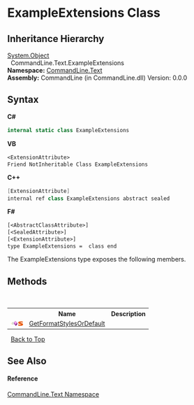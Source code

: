 # ExampleExtensions Class
 


## Inheritance Hierarchy
<a href="https://docs.microsoft.com/dotnet/api/system.object" target="_blank">System.Object</a><br />&nbsp;&nbsp;CommandLine.Text.ExampleExtensions<br />
**Namespace:**&nbsp;<a href="N_CommandLine_Text">CommandLine.Text</a><br />**Assembly:**&nbsp;CommandLine (in CommandLine.dll) Version: 0.0.0

## Syntax

**C#**<br />
``` C#
internal static class ExampleExtensions
```

**VB**<br />
``` VB
<ExtensionAttribute>
Friend NotInheritable Class ExampleExtensions
```

**C++**<br />
``` C++
[ExtensionAttribute]
internal ref class ExampleExtensions abstract sealed
```

**F#**<br />
``` F#
[<AbstractClassAttribute>]
[<SealedAttribute>]
[<ExtensionAttribute>]
type ExampleExtensions =  class end
```

The ExampleExtensions type exposes the following members.


## Methods
&nbsp;<table><tr><th></th><th>Name</th><th>Description</th></tr><tr><td>![Public method](media/pubmethod.gif "Public method")![Static member](media/static.gif "Static member")</td><td><a href="M_CommandLine_Text_ExampleExtensions_GetFormatStylesOrDefault">GetFormatStylesOrDefault</a></td><td /></tr></table>&nbsp;
<a href="#exampleextensions-class">Back to Top</a>

## See Also


#### Reference
<a href="N_CommandLine_Text">CommandLine.Text Namespace</a><br />